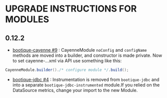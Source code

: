 # UPGRADE INSTRUCTIONS FOR MODULES

## 0.12.2

* [bootique-cayenne #9](https://github.com/nhl/bootique-cayenne/issues/9) : CayenneModule ```noConfig``` and ```configName``` methods are moved into a builder, and constructor is made private. Now to set cayenne-...xml via API use something like this:

```java
CayenneModule.builder()./* configure module */.build();
```
* [bootique-jdbc #4](https://github.com/nhl/bootique-jdbc/issues/4) : Instrumentation is removed from ```bootique-jdbc``` and into a separate ```bootique-jdbc-instrumented``` module.If you relied on the DataSource metrics, change your import to the new Module.